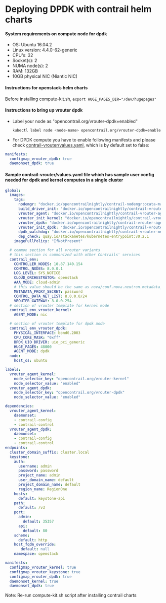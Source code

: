 # Deploying DPDK with contrail helm charts

#### System requirements on compute node for dpdk

* OS: Ubuntu 16.04.2
* Linux version: 4.4.0-62-generic
* CPU's: 32
* Socket(s): 2
* NUMA node(s): 2
* RAM: 132GB
* 10GB physical NIC (Niantic NIC)

#### Instructions for openstack-helm charts

Before installing compute-kit.sh, `export HUGE_PAGES_DIR="/dev/hugepages"`

#### Instructions to bring up vrouter dpdk

* Label your node as "opencontrail.org/vrouter-dpdk=enabled"
  ```bash
  kubectl label node <node-name> opencontrail.org/vrouter-dpdk=enabled
  ```

* For DPDK compute you have to enable following manifests and please check [contrail-vrouter/values.yaml](https://github.com/Juniper/contrail-helm-deployer/blob/master/contrail-vrouter/values.yaml), which is by default set to false:

```yaml
manifests:
  configmap_vrouter_dpdk: true
  daemonset_dpdk: true
```

#### Sample contrail-vrouter/values.yaml file which has sample user config needed for dpdk and kernel computes in a single cluster
```yaml
global:
  images:
    tags:
      nodemgr: "docker.io/opencontrailnightly/contrail-nodemgr:ocata-master-43"
      build_driver_init: "docker.io/opencontrailnightly/contrail-vrouter-kernel-build-init:ocata-master-43"
      vrouter_agent: "docker.io/opencontrailnightly/contrail-vrouter-agent:ocata-master-43"
      vrouter_init_kernel: "docker.io/opencontrailnightly/contrail-vrouter-kernel-init:ocata-master-43"
      vrouter_dpdk: "docker.io/opencontrailnightly/contrail-vrouter-agent-dpdk:ocata-master-43"
      vrouter_init_dpdk: "docker.io/opencontrailnightly/contrail-vrouter-kernel-init-dpdk:ocata-master-43"
      dpdk_watchdog: "docker.io/opencontrailnightly/contrail-vrouter-net-watchdog:ocata-master-43"
      dep_check: quay.io/stackanetes/kubernetes-entrypoint:v0.2.1
    imagePullPolicy: "IfNotPresent"

  # common section for all vrouter variants
  # this section is commonized with other Contrails' services
  contrail_env:
    CONTROLLER_NODES: 10.87.140.154
    CONTROL_NODES: 8.0.0.1
    LOG_LEVEL: SYS_NOTICE
    CLOUD_ORCHESTRATOR: openstack
    AAA_MODE: cloud-admin
    # this value should be the same as nova/conf.nova.neutron.metadata_proxy_shared_secret
    METADATA_PROXY_SECRET: password
    CONTROL_DATA_NET_LIST: 8.0.0.0/24
    VROUTER_GATEWAY: 8.0.0.254
  # section of vrouter template for kernel mode
  contrail_env_vrouter_kernel:
    AGENT_MODE: nic

  # section of vrouter template for dpdk mode
  contrail_env_vrouter_dpdk:
    PHYSICAL_INTERFACE: bond0.2003
    CPU_CORE_MASK: "0xff"
    DPDK_UIO_DRIVER: uio_pci_generic
    HUGE_PAGES: 48000
    AGENT_MODE: dpdk
  node:
    host_os: ubuntu

labels:
  vrouter_agent_kernel:
    node_selector_key: "opencontrail.org/vrouter-kernel"
    node_selector_value: "enabled"
  vrouter_agent_dpdk:
    node_selector_key: "opencontrail.org/vrouter-dpdk"
    node_selector_value: "enabled"

dependencies:
  vrouter_agent_kernel:
    daemonset:
    - contrail-config
    - contrail-control
  vrouter_agent_dpdk:
    daemonset:
    - contrail-config
    - contrail-control
endpoints:
  cluster_domain_suffix: cluster.local
  keystone:
    auth:
      username: admin
      password: password
      project_name: admin
      user_domain_name: default
      project_domain_name: default
      region_name: RegionOne
    hosts:
      default: keystone-api
    path:
      default: /v3
    port:
      admin:
        default: 35357
      api:
        default: 80
    scheme:
      default: http
    host_fqdn_override:
       default: null
    namespace: openstack

manifests:
  configmap_vrouter_kernel: true
  configmap_vrouter_keystone: true
  configmap_vrouter_dpdk: true
  daemonset_kernel: true
  daemonset_dpdk: true
```

Note: Re-run compute-kit.sh script after installing contrail charts 

